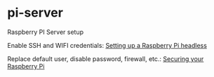 # pi-server
Raspberry PI Server setup

Enable SSH and WIFI credentials: [Setting up a Raspberry Pi headless](https://www.raspberrypi.org/documentation/configuration/wireless/headless.md)

Replace default user, disable password, firewall, etc.: [Securing your Raspberry Pi](https://www.raspberrypi.org/documentation/configuration/security.md)